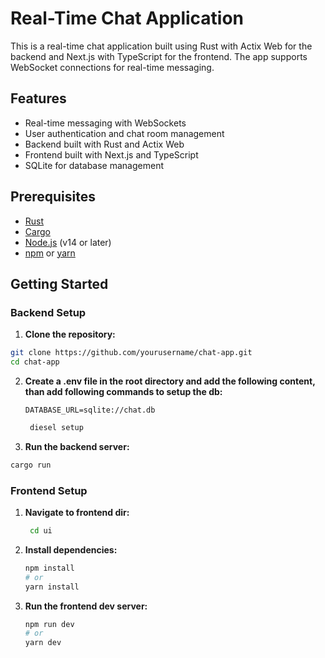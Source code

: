 # Real-Time Chat Application

This is a real-time chat application built using Rust with Actix Web for the backend and Next.js with TypeScript for the frontend. The app supports WebSocket connections for real-time messaging.

## Features
- Real-time messaging with WebSockets
- User authentication and chat room management
- Backend built with Rust and Actix Web
- Frontend built with Next.js and TypeScript
- SQLite for database management

## Prerequisites
- [Rust](https://www.rust-lang.org/tools/install)
- [Cargo](https://doc.rust-lang.org/cargo/getting-started/installation.html)
- [Node.js](https://nodejs.org/) (v14 or later)
- [npm](https://www.npmjs.com/get-npm) or [yarn](https://yarnpkg.com/getting-started/install)


## Getting Started

### Backend Setup

1. **Clone the repository:**

  ```bash
  git clone https://github.com/yourusername/chat-app.git
  cd chat-app
  ```
2. **Create a .env file in the root directory and add the following content, than add following commands to setup the db:**

   ```env
   DATABASE_URL=sqlite://chat.db
   ```

   ```bash
    diesel setup
   ```
3. **Run the backend server:**
  ```bash
  cargo run
  ```

### Frontend Setup

1. **Navigate to frontend dir:**

   ```bash
    cd ui
   ```

2. **Install dependencies:**

   ```bash
   npm install
   # or
   yarn install
   ```

3. **Run the frontend dev server:**
   
   ```bash
   npm run dev
   # or
   yarn dev
   ```
   

